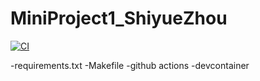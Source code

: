 # MiniProject1_ShiyueZhou
[![CI](https://github.com/nogibjj/MiniProject1_ShiyueZhou/actions/workflows/hello.yml/badge.svg)](https://github.com/nogibjj/MiniProject1_ShiyueZhou/actions/workflows/hello.yml)

-requirements.txt
-Makefile
-github actions
-devcontainer